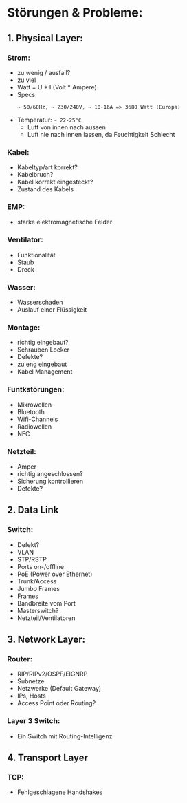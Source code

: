 # Störungen & Probleme:

## 1. Physical Layer:

### Strom: 
* zu wenig / ausfall?
* zu viel
* Watt = U * I (Volt * Ampere)
* Specs:
    ```
    ~ 50/60Hz, ~ 230/240V, ~ 10-16A => 3680 Watt (Europa)
    ```
* Temperatur: `~ 22-25°C`
    * Luft von innen nach aussen
    * Luft nie nach innen lassen, da Feuchtigkeit Schlecht

### Kabel:
* Kabeltyp/art korrekt?
* Kabelbruch?
* Kabel korrekt eingesteckt?
* Zustand des Kabels

### EMP:
* starke elektromagnetische Felder

### Ventilator:
* Funktionalität
* Staub
* Dreck

### Wasser:
* Wasserschaden
* Auslauf einer Flüssigkeit

### Montage:
* richtig eingebaut?
* Schrauben Locker
* Defekte?
* zu eng eingebaut
* Kabel Management

### Funtkstörungen:
* Mikrowellen
* Bluetooth
* Wifi-Channels
* Radiowellen
* NFC

### Netzteil:
* Amper
* richtig angeschlossen?
* Sicherung kontrollieren
* Defekte?

## 2. Data Link

### Switch:
* Defekt?
* VLAN
* STP/RSTP
* Ports on-/offline
* PoE (Power over Ethernet)
* Trunk/Access
* Jumbo Frames
* Frames
* Bandbreite vom Port
* Masterswitch?
* Netzteil/Ventilatoren

## 3. Network Layer:

### Router:
* RIP/RIPv2/OSPF/EIGNRP
* Subnetze 
* Netzwerke (Default Gateway)
* IPs, Hosts
* Access Point oder Routing?

### Layer 3 Switch:
* Ein Switch mit Routing-Intelligenz

## 4. Transport Layer

### TCP:
* Fehlgeschlagene Handshakes